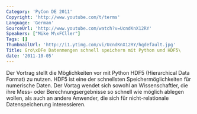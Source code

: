 ```yaml
---
Category: 'PyCon DE 2011'
Copyright: 'http://www.youtube.com/t/terms'
Language: 'German'
SourceUrl: 'http://www.youtube.com/watch?v=UcndKnX12RY'
Speakers: ["Mike M\xFCller"]
Tags: []
ThumbnailUrl: 'http://i1.ytimg.com/vi/UcndKnX12RY/hqdefault.jpg'
Title: Gro\xDFe Datenmengen schnell speichern mit Python und HDF5\
date: '2011-10-05'
---
```

Der Vortrag stellt die Möglichkeiten vor mit Python HDF5 (Hierarchical Data Format) zu nutzen. HDF5 ist eine der schnellsten Speichermöglichkeiten für numerische Daten. Der Vortag wendet sich sowohl an Wissenschaftler, die ihre Mess- oder  Berechnungsergebnisse so schnell wie möglich ablegen wollen, als auch an andere Anwender, die sich für nicht-relationale Datenspeicherung interessieren.